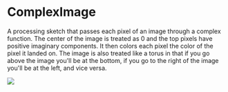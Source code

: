 # ComplexImage
A processing sketch that passes each pixel of an image through a complex function. The center of the image is treated as 0 and the top pixels have positive imaginary components. It then colors each pixel the color of the pixel it landed on. The image is also treated like a torus in that if you go above the image you'll be at the bottom, if you go to the right of the image you'll be at the left, and vice versa.

![](https://i.imgur.com/OZqm2Kw.png)
